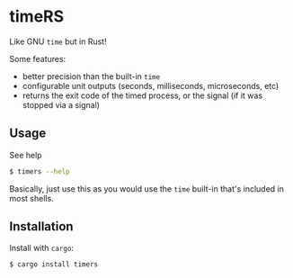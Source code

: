 # timeRS

Like GNU `time` but in Rust!

Some features:

* better precision than the built-in `time`
* configurable unit outputs (seconds, milliseconds, microseconds, etc)
* returns the exit code of the timed process, or the signal (if it was stopped via a signal)

## Usage

See help

```bash
$ timers --help
```

Basically, just use this as you would use the `time` built-in that's included in most shells.

## Installation

Install with `cargo`:

```bash
$ cargo install timers
```
